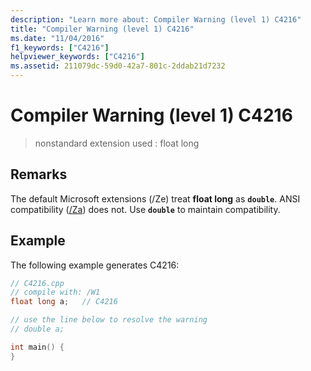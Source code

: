```yaml
---
description: "Learn more about: Compiler Warning (level 1) C4216"
title: "Compiler Warning (level 1) C4216"
ms.date: "11/04/2016"
f1_keywords: ["C4216"]
helpviewer_keywords: ["C4216"]
ms.assetid: 211079dc-59d0-42a7-801c-2ddab21d7232
---
```

# Compiler Warning (level 1) C4216

> nonstandard extension used : float long

## Remarks

The default Microsoft extensions (/Ze) treat **float long** as **`double`**. ANSI compatibility ([/Za](../../build/reference/za-ze-disable-language-extensions.md)) does not. Use **`double`** to maintain compatibility.

## Example

The following example generates C4216:

```cpp
// C4216.cpp
// compile with: /W1
float long a;   // C4216

// use the line below to resolve the warning
// double a;

int main() {
}
```
